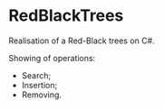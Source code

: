 # RedBlackTrees
Realisation of a Red-Black trees on C#.

Showing of operations:
- Search;
- Insertion;
- Removing.
